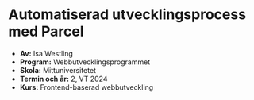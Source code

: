 # Automatiserad utvecklingsprocess med Parcel

* **Av:** Isa Westling
* **Program:** Webbutvecklingsprogrammet
* **Skola:** Mittuniversitetet
* **Termin och år:** 2, VT 2024
* **Kurs:** Frontend-baserad webbutveckling
